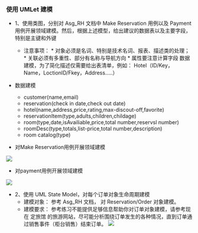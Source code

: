 ### 使用 UMLet 建模
* 1、使用类图，分别对 Asg_RH 文档中 Make Reservation 用例以及 Payment 用例开展领域建模。然后，根据上述模型，给出建议的数据表以及主要字段，特别是主键和外键 
   * 注意事项： 
            * 对象必须是名词、特别是技术名词、报表、描述类的处理；
            * 关联必须有多重性、部分有名称与导航方向
            * 属性要注意计算字段
数据建模，为了简化描述仅需要给出表清单，例如： 
Hotel（ID/Key，Name，LoctionID/Fkey，Address…..）

* 数据建模
     * customer(name,email)
     * reservation(check in date,check out date)
     * hotel(name,address,price,rating,max-discout-off,favorite)
     * reservationItem(type,adults,children,childage)
     * room(type,date,isAvailiable,price,total number,reservsl number)
     * roomDesc(type,totals,list-price,total number,description)
     * room catalog(type)
* 对Make Reservation用例开展领域建模

![](https://i.imgur.com/W8dxIfQ.png)
* 对payment用例开展领域建模

![](https://i.imgur.com/ND9Yyq5.png)
* 2、使用 UML State Model，对每个订单对象生命周期建模 
     * 建模对象： 参考 Asg_RH 文档， 对 Reservation/Order 对象建模。
     * 建模要求： 参考练习不能提供足够信息帮助你对订单对象建模，请参考现在 定旅馆 的旅游网站，尽可能分析围绕订单发生的各种情况，直到订单通过销售事件（柜台销售）结束订单。
 ![](https://i.imgur.com/yamr07F.png)
